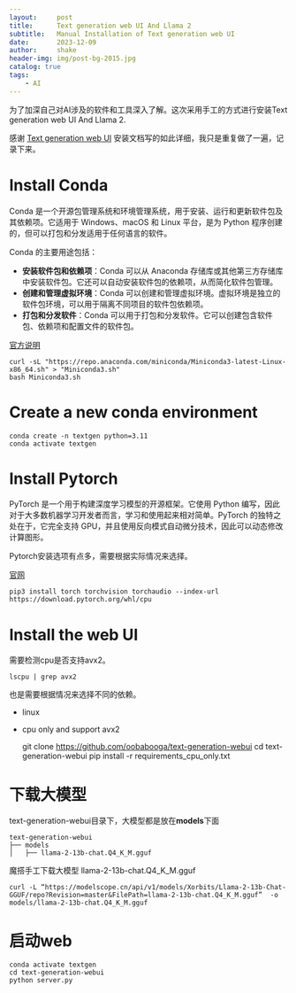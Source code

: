 ```yaml
---
layout:     post
title:      Text generation web UI And Llama 2
subtitle:   Manual Installation of Text generation web UI
date:       2023-12-09
author:     shake
header-img: img/post-bg-2015.jpg
catalog: true
tags:
    - AI
---
```


为了加深自己对AI涉及的软件和工具深入了解。这次采用手工的方式进行安装Text generation web UI And Llama 2.

感谢 [Text generation web UI](https://github.com/oobabooga/text-generation-webui)
安装文档写的如此详细，我只是重复做了一遍，记录下来。

# Install Conda

Conda 是一个开源包管理系统和环境管理系统，用于安装、运行和更新软件包及其依赖项。它适用于 Windows、macOS 和 Linux 平台，是为 Python 程序创建的，但可以打包和分发适用于任何语言的软件。

Conda 的主要用途包括：

* **安装软件包和依赖项**：Conda 可以从 Anaconda 存储库或其他第三方存储库中安装软件包。它还可以自动安装软件包的依赖项，从而简化软件包管理。
* **创建和管理虚拟环境**：Conda 可以创建和管理虚拟环境。虚拟环境是独立的软件包环境，可以用于隔离不同项目的软件包依赖项。
* **打包和分发软件**：Conda 可以用于打包和分发软件。它可以创建包含软件包、依赖项和配置文件的软件包。

[官方说明](https://educe-ubc.github.io/conda.html)

	curl -sL "https://repo.anaconda.com/miniconda/Miniconda3-latest-Linux-x86_64.sh" > "Miniconda3.sh"
	bash Miniconda3.sh

# Create a new conda environment

	conda create -n textgen python=3.11
	conda activate textgen
	
# Install Pytorch

PyTorch 是一个用于构建深度学习模型的开源框架。它使用 Python 编写，因此对于大多数机器学习开发者而言，学习和使用起来相对简单。PyTorch 的独特之处在于，它完全支持 GPU，并且使用反向模式自动微分技术，因此可以动态修改计算图形。

Pytorch安装选项有点多，需要根据实际情况来选择。

[官网](https://pytorch.org/get-started/locally/)


	pip3 install torch torchvision torchaudio --index-url https://download.pytorch.org/whl/cpu


# Install the web UI

需要检测cpu是否支持avx2。

	lscpu | grep avx2
	
也是需要根据情况来选择不同的依赖。

* linux
* cpu only and support avx2

	git clone https://github.com/oobabooga/text-generation-webui
	cd text-generation-webui
	pip install -r requirements_cpu_only.txt



# 下载大模型

text-generation-webui目录下，大模型都是放在**models**下面

	text-generation-webui
	├── models
	│   ├── llama-2-13b-chat.Q4_K_M.gguf

魔搭手工下载大模型 llama-2-13b-chat.Q4_K_M.gguf

	curl -L “https://modelscope.cn/api/v1/models/Xorbits/Llama-2-13b-Chat-GGUF/repo?Revision=master&FilePath=llama-2-13b-chat.Q4_K_M.gguf”  -o models/llama-2-13b-chat.Q4_K_M.gguf

# 启动web

	conda activate textgen
	cd text-generation-webui
	python server.py


